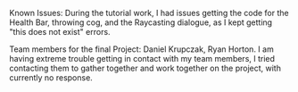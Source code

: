 Known Issues: During the tutorial work, I had issues getting the code for the Health Bar, throwing cog, and the Raycasting dialogue, as I kept getting "this does not exist" errors.

Team members for the final Project: Daniel Krupczak, Ryan Horton.
I am having extreme trouble getting in contact with my team members, I tried contacting them to gather together and work together on the project, with currently no response.